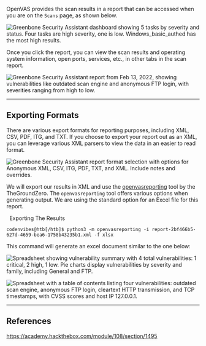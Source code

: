 OpenVAS provides the scan results in a report that can be accessed when you are on the `Scans` page, as shown below.

![Greenbone Security Assistant dashboard showing 5 tasks by severity and status. Four tasks are high severity, one is low. Windows_basic_authed has the most high results.](https://academy.hackthebox.com/storage/modules/108/openvas/viewingreport.png)

Once you click the report, you can view the scan results and operating system information, open ports, services, etc., in other tabs in the scan report.

![Greenbone Security Assistant report from Feb 13, 2022, showing vulnerabilities like outdated scan engine and anonymous FTP login, with severities ranging from high to low.](https://academy.hackthebox.com/storage/modules/108/openvas/openvas_reports.png)

---

## Exporting Formats

There are various export formats for reporting purposes, including XML, CSV, PDF, ITG, and TXT. If you choose to export your report out as an XML, you can leverage various XML parsers to view the data in an easier to read format.

![Greenbone Security Assistant report format selection with options for Anonymous XML, CSV, ITG, PDF, TXT, and XML. Include notes and overrides.](https://academy.hackthebox.com/storage/modules/108/openvas/reportformat.png)

We will export our results in XML and use the [openvasreporting](https://github.com/TheGroundZero/openvasreporting) tool by the TheGroundZero. The `openvasreporting` tool offers various options when generating output. We are using the standard option for an Excel file for this report.

  Exporting The Results

```shell-session
codenvibes@htb[/htb]$ python3 -m openvasreporting -i report-2bf466b5-627d-4659-bea6-1758b43235b1.xml -f xlsx
```

This command will generate an excel document similar to the one below:

![Spreadsheet showing vulnerability summary with 4 total vulnerabilities: 1 critical, 2 high, 1 low. Pie charts display vulnerabilities by severity and family, including General and FTP.](https://academy.hackthebox.com/storage/modules/108/openvas/openvas_report.png)

![Spreadsheet with a table of contents listing four vulnerabilities: outdated scan engine, anonymous FTP login, cleartext HTTP transmission, and TCP timestamps, with CVSS scores and host IP 127.0.0.1.](https://academy.hackthebox.com/storage/modules/108/openvas/report_toc.png)


---

## References

https://academy.hackthebox.com/module/108/section/1495